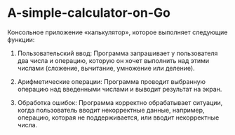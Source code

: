 # A-simple-calculator-on-Go
Консольное приложение «калькулятор», которое выполняет следующие функции:

 1. Пользовательский ввод: Программа запрашивает у пользователя два числа и операцию, которую он хочет выполнить над этими числами (сложение, вычитание, умножение или деление).

 2. Арифметические операции: Программа проводит выбранную операцию над введенными числами и выводит результат на экран.

 3. Обработка ошибок: Программа корректно обрабатывает ситуации, когда пользователь вводит некорректные данные, например, операцию, которая не поддерживается, или вводит некорректные числа.
